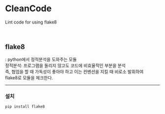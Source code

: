 # CleanCode
Lint code for using flake8

<br>

## flake8
: python에서 정적분석을 도와주는 모듈
<br>
정적분석: 프로그램을 돌리지 않고도 코드에 비효율적인 부분을 분석  
즉, 협업을 할 때 가독성이 좋아야 하고 이는 컨벤션을 지킬 때 비로소 발휘하여  
flake8로 모듈을 체크한다.

---

### 설치

```properties
pip install flake8
```

<br>
